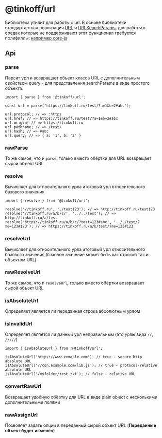 # @tinkoff/url

Библиотека утилит для работы с url. В основе библиотеки стандартартная реализация [URL](https://url.spec.whatwg.org/#url-class) и [URLSearchParams](https://url.spec.whatwg.org/#interface-urlsearchparams), для работы в средах которые не поддерживают этот функционал требуется полифиллы: [например core-js](https://github.com/zloirock/core-js#url-and-urlsearchparams)

## Api

### parse

Парсит урл и возвращает объект класса URL c дополнительным свойством query - для представления searchParams в виде простого объекта.

```tsx
import { parse } from '@tinkoff/url';

const url = parse('https://tinkoff.ru/test/?a=1&b=2#abc');

url.protocol; // => :https
url.href; // => https://tinkoff.ru/test/?a=1&b=2#abc
url.origin; // => https://tinkoff.ru
url.pathname; // => /test/
url.hash; // => #abc
url.query; // => { a: '1', b: '2' }
```

### rawParse

То же самое, что и `parse`, только вместо обёртки для URL возвращает сырой объект URL

### resolve

Вычисляет для относительного урла итоговый урл относительного базового значения

```tsx
import { resolve } from '@tinkoff/url';

resolve('//tinkoff.ru', './test123'); // => http://tinkoff.ru/test123
resolve('//tinkoff.ru/a/b/c/', '../../test'); // => http://tinkoff.ru/a/test
resolve('https://tinkoff.ru/a/b/c/?test=123#abc', '.././test/?me=123#123'); // => https://tinkoff.ru/a/b/test/?me=123#123
```

### resolveUrl

Вычисляет для относительного урла итоговый урл относительного базового значения (базовое значение может быть как строкой так и объектом URL)

### rawResolveUrl

То же самое, что и `resolveUrl`, только вместо обёртки возвращает сырой объект URL

### isAbsoluteUrl

Определяет является ли переданная строка абсолютным урлом

### isInvalidUrl

Определяет является ли данный урл неправильным (это урлы вида `//`, `/////`)

```tsx
import { isAbsoluteUrl } from '@tinkoff/url';

isAbsoluteUrl('https://www.exmaple.com'); // true - secure http absolute URL
isAbsoluteUrl('//cdn.example.com/lib.js'); // true - protocol-relative absolute URL
isAbsoluteUrl('/myfolder/test.txt'); // false - relative URL
```

### convertRawUrl

Возвращает удобную обёртку для URL в виде plain object с несколькими дополнительными полями

### rawAssignUrl

Позволяет задать опции в переданный сырой объект URL (**Переданные объект будет изменён**)
